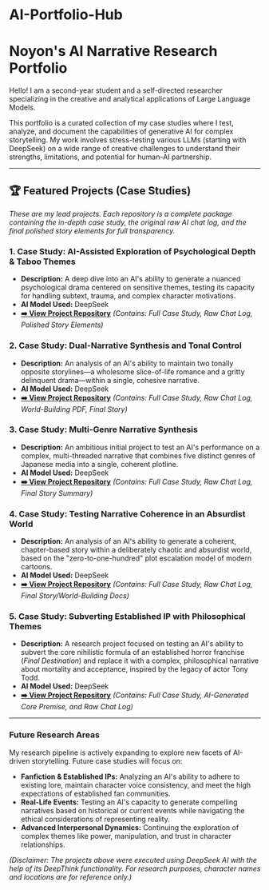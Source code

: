 # AI-Portfolio-Hub

# Noyon's AI Narrative Research Portfolio

Hello! I am a second-year student and a self-directed researcher specializing in the creative and analytical applications of Large Language Models.

This portfolio is a curated collection of my case studies where I test, analyze, and document the capabilities of generative AI for complex storytelling. My work involves stress-testing various LLMs (starting with DeepSeek) on a wide range of creative challenges to understand their strengths, limitations, and potential for human-AI partnership.

---

## 🏆 Featured Projects (Case Studies)

*These are my lead projects. Each repository is a complete package containing the in-depth case study, the original raw AI chat log, and the final polished story elements for full transparency.*

### 1. Case Study: AI-Assisted Exploration of Psychological Depth & Taboo Themes
* **Description:** A deep dive into an AI's ability to generate a nuanced psychological drama centered on sensitive themes, testing its capacity for handling subtext, trauma, and complex character motivations.
* **AI Model Used:** DeepSeek
* **[➡️ View Project Repository](https://github.com/Noyonbond47/AI-Emotional-Depth-Analysis)** *(Contains: Full Case Study, Raw Chat Log, Polished Story Elements)*

### 2. Case Study: Dual-Narrative Synthesis and Tonal Control
* **Description:** An analysis of an AI's ability to maintain two tonally opposite storylines—a wholesome slice-of-life romance and a gritty delinquent drama—within a single, cohesive narrative.
* **AI Model Used:** DeepSeek
* **[➡️ View Project Repository](https://github.com/Noyonbond47/AI-Handling-of-Dual-Narrative)** *(Contains: Full Case Study, Raw Chat Log, World-Building PDF, Final Story)*

### 3. Case Study: Multi-Genre Narrative Synthesis
* **Description:** An ambitious initial project to test an AI's performance on a complex, multi-threaded narrative that combines five distinct genres of Japanese media into a single, coherent plotline.
* **AI Model Used:** DeepSeek
* **[➡️ View Project Repository](https://github.com/Noyonbond47/Genre-mashing-using-AI)** *(Contains: Full Case Study, Raw Chat Log, Final Story Summary)*

### 4. Case Study: Testing Narrative Coherence in an Absurdist World
* **Description:** An analysis of an AI's ability to generate a coherent, chapter-based story within a deliberately chaotic and absurdist world, based on the "zero-to-one-hundred" plot escalation model of modern cartoons.
* **AI Model Used:** DeepSeek
* **[➡️ View Project Repository](https://github.com/Noyonbond47/AI-to-use-absurd-storytelling)** *(Contains: Full Case Study, Raw Chat Log, Final Story/World-Building Docs)*


### 5. Case Study: Subverting Established IP with Philosophical Themes
* **Description:** A research project focused on testing an AI's ability to subvert the core nihilistic formula of an established horror franchise (*Final Destination*) and replace it with a complex, philosophical narrative about mortality and acceptance, inspired by the legacy of actor Tony Todd.
* **AI Model Used:** DeepSeek
* **[➡️ View Project Repository](https://github.com/Noyonbond47/AI-to-create-a-final-destination-plot-with-a-twist)** *(Contains: Full Case Study, AI-Generated Core Premise, and Raw Chat Log)*
---

### Future Research Areas

My research pipeline is actively expanding to explore new facets of AI-driven storytelling. Future case studies will focus on:

* **Fanfiction & Established IPs:** Analyzing an AI's ability to adhere to existing lore, maintain character voice consistency, and meet the high expectations of established fan communities.
* **Real-Life Events:** Testing an AI's capacity to generate compelling narratives based on historical or current events while navigating the ethical considerations of representing reality.
* **Advanced Interpersonal Dynamics:** Continuing the exploration of complex themes like power, manipulation, and trust in character relationships.

*(Disclaimer: The projects above were executed using DeepSeek AI with the help of its DeepThink functionality. For research purposes, character names and locations are for reference only.)*
